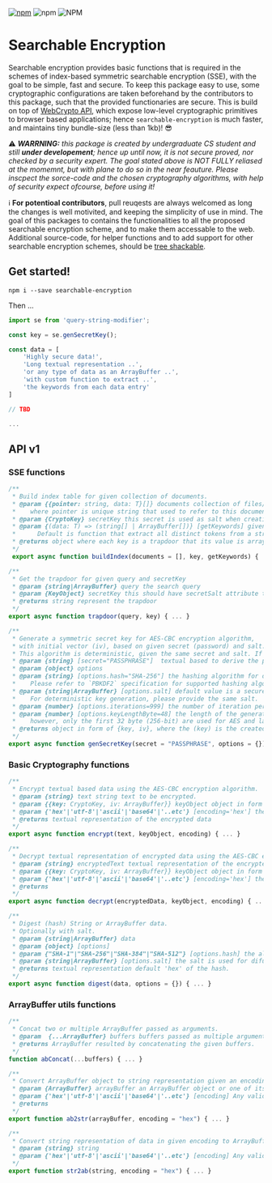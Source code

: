 [![npm](https://img.shields.io/npm/v/searchable-encryption)](https://www.npmjs.com/package/searchable-encryption)
![npm](https://img.shields.io/npm/dm/searchable-encryption?color=yellow)
![NPM](https://img.shields.io/npm/l/searchable-encryption)
<!-- ![npm bundle size](https://img.shields.io/bundlephobia/min/searchable-encryption?color=green) -->
<!-- ![npm bundle size](https://img.shields.io/bundlephobia/minzip/searchable-encryption?color=green) -->

# Searchable Encryption

Searchable encryption provides basic functions that is required in the schemes of index-based symmetric searchable encryption (SSE), with the goal to be simple, fast and secure. To keep this package easy to use, some cryptographic configurations are taken beforehand by the contributors to this package, such that the provided functionaries are secure. This is build on top of [WebCrypto API](https://developer.mozilla.org/en-US/docs/Web/API/Web_Crypto_API), which expose low-level cryptographic primitives to browser based applications; hence `searchable-encryption` is much faster, and maintains tiny bundle-size (less than 1kb)! 😎

⚠️ _**WARRNING:** this package is created by undergraduate CS student and still **under developement**; hence up until now, it is not secure proved, nor checked by a security expert. The goal stated above is NOT FULLY reliased at the momemnt, but with plane to do so in the near feauture. Please inscpect the sorce-code and the chosen cryptography algorithms, with help of security expect ofcourse, before using it!_

ℹ️ **For potentioal contributors**, pull reuqests are always welcomed as long the changes is well motivited, and keeping the simplicity of use in mind. The goal of this packages to contains the functionalities to all the proposed searchable encryption scheme, and to make them accessable to the web. Additional source-code, for helper functions and to add support for other searchable encryption schemes, should be [tree shackable](https://webpack.js.org/guides/tree-shaking/).


## Get started!

`npm i --save searchable-encryption`

Then ...

```js
import se from 'query-string-modifier';

const key = se.genSecretKey();

const data = [
    'Highly secure data!',
    'Long textual representation ..',
    'or any type of data as an ArrayBuffer ..',
    'with custom function to extract ..',
    'the keywords from each data entry'
]

// TBD

...

```

## API v1

### SSE functions

```js
/**
 * Build index table for given collection of documents.
 * @param {{pointer: string, data: T}[]} documents collection of files/documents as an array of { pointer, data },
 *    where pointer is unique string that used to refer to this document in the database.
 * @param {CryptoKey} secretKey this secret is used as salt when creating trapdoors, i.e. hashing the keywords.
 * @param {(data: T) => (string[] | ArrayBuffer[])} [getKeywords] given a document.data, return all DISTINCT keywords associated to this document.
 *      Default is function that extract all distinct tokens from a string, in case document.data is of type string.
 * @returns object where each key is a trapdoor that its value is array of pointers to the associated documents.
 */
 export async function buildIndex(documents = [], key, getKeywords) { ... }

/**
 * Get the trapdoor for given query and secretKey
 * @param {string|ArrayBuffer} query the search query
 * @param {KeyObject} secretKey this should have secretSalt attribute to use for hashing
 * @returns string represent the trapdoor
 */
export async function trapdoor(query, key) { ... }

/**
 * Generate a symmetric secret key for AES-CBC encryption algorithm,
 * with initial vector (iv), based on given secret (password) and salt.
 * This algorithm is deterministic, given the same secret and salt. If salt isn
 * @param {string} [secret="PASSPHRASE"]  textual based to derive the password from, e.g. password.
 * @param {object} options
 * @param {string} [options.hash="SHA-256"] the hashing algorithm for deriving bits used by `PBKDF2` algorithm, e.g. 'SHA-256'.
 *    Please refer to `PBKDF2` specification for supported hashing algorithms.
 * @param {string|ArrayBuffer} [options.salt] default value is a secure random value is used.
 *    For deterministic key generation, please provide the same salt.
 * @param {number} [options.iterations=999] the number of iteration performed by `PBKDF2` algorithm.
 * @param {number} [options.keyLengthByte=48] the length of the generated key in byte;
 *    however, only the first 32 byte (256-bit) are used for AES and last 16 byte (128-bit) for the initial vector, hence the default value 48.
 * @returns object in form of {key, iv}, where the (key) is the created CryptoKey, and the (iv) is 16 byte ArrayBuffer
 */
export async function genSecretKey(secret = "PASSPHRASE", options = {}) { ... }
```

### Basic Cryptography functions

```js
/**
 * Encrypt textual based data using the AES-CBC encryption algorithm.
 * @param {string} text string text to be encrypted.
 * @param {{key: CryptoKey, iv: ArrayBuffer}} keyObject object in form of {key, iv}
 * @param {'hex'|'utf-8'|'ascii'|'base64'|'..etc'} [encoding='hex'] the encoding of the encrypted text; default: 'hex'.
 * @returns textual representation of the encrypted data
 */
export async function encrypt(text, keyObject, encoding) { ... }

/**
 * Decrypt textual representation of encrypted data using the AES-CBC encryption algorithm.
 * @param {string} encryptedText textual representation of the encrypted data.
 * @param {{key: CryptoKey, iv: ArrayBuffer}} keyObject object in form of {key, iv}
 * @param {'hex'|'utf-8'|'ascii'|'base64'|'..etc'} [encoding='hex'] the encoding of the encrypted text; default: 'hex'.
 * @returns
 */
export async function decrypt(encryptedData, keyObject, encoding) { ... }

/**
 * Digest (hash) String or ArrayBuffer data.
 * Optionally with salt.
 * @param {string|ArrayBuffer} data
 * @param {object} [options]
 * @param {"SHA-1"|"SHA-256"|"SHA-384"|"SHA-512"} [options.hash] the algorithm to be used for hashing; default is SHA-256.
 * @param {string|ArrayBuffer} [options.salt] the salt is used for difusing the text before hashing.
 * @returns textual representation default 'hex' of the hash.
 */
export async function digest(data, options = {}) { ... }
```

### ArrayBuffer utils functions

```js
/**
 * Concat two or multiple ArrayBuffer passed as arguments.
 * @param  {...ArrayBuffer} buffers buffers passed as multiple arguments.
 * @returns ArrayBuffer resulted by concatenating the given buffers.
 */
function abConcat(...buffers) { ... }

/**
 * Convert ArrayBuffer object to string representation given an encoding
 * @param {ArrayBuffer} arrayBuffer an ArrayBuffer object or one of its view, e.g. Uint8Array object
 * @param {'hex'|'utf-8'|'ascii'|'base64'|'..etc'} [encoding] Any valid Buffer object encoding
 * @returns
 */
export function ab2str(arrayBuffer, encoding = "hex") { ... }

/**
 * Convert string representation of data in given encoding to ArrayBuffer object
 * @param {string} string
 * @param {'hex'|'utf-8'|'ascii'|'base64'|'..etc'} [encoding] Any valid Buffer object encoding
 */
export function str2ab(string, encoding = "hex") { ... }
```
